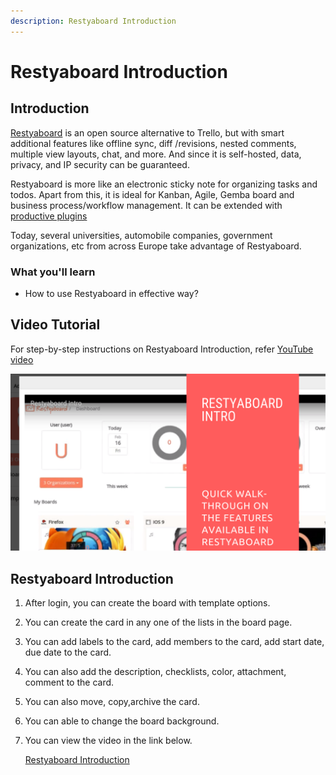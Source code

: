 ```yaml
---
description: Restyaboard Introduction
---
```


# Restyaboard Introduction

## Introduction

[Restyaboard](https://restya.com/board) is an open source alternative to Trello, but with smart additional features like offline sync, diff /revisions, nested comments, multiple view layouts, chat, and more. And since it is self-hosted, data, privacy, and IP security can be guaranteed.

Restyaboard is more like an electronic sticky note for organizing tasks and todos. Apart from this, it is ideal for Kanban, Agile, Gemba board and business process/workflow management. It can be extended with [productive plugins](https://restya.com/board/apps "productive plugins")

Today, several universities, automobile companies, government organizations, etc from across Europe take advantage of Restyaboard.

### What you'll learn

*   How to use Restyaboard in effective way?

## Video Tutorial

For step-by-step instructions on Restyaboard Introduction, refer [YouTube video](https://www.youtube.com/watch?v=GD8Nmi1600U "Watch video on Restyaboard Introduction")

[![Restyaboard Introduction](restyaboard-intro.png)](https://www.youtube.com/watch?v=GD8Nmi1600U "Watch video on Restyaboard Introduction")

## Restyaboard Introduction

1.  After login, you can create the board with template options.
2.  You can create the card in any one of the lists in the board page.
3.  You can add labels to the card, add members to the card, add start date, due date to the card.
4.  You can also add the description, checklists, color, attachment, comment to the card.
5.  You can also move, copy,archive the card.
6.  You can able to change the board background.
7.  You can view the video in the link below.
    
    [Restyaboard Introduction](https://www.youtube.com/watch?v=GD8Nmi1600U)